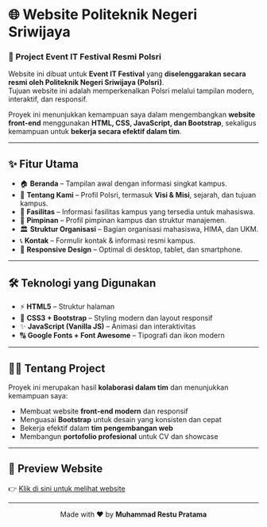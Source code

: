 # 🌐 Website Politeknik Negeri Sriwijaya
### 🎉 Project Event IT Festival Resmi Polsri

Website ini dibuat untuk **Event IT Festival** yang **diselenggarakan secara resmi oleh Politeknik Negeri Sriwijaya (Polsri)**.  
Tujuan website ini adalah memperkenalkan Polsri melalui tampilan modern, interaktif, dan responsif.  

Proyek ini menunjukkan kemampuan saya dalam mengembangkan **website front-end** menggunakan **HTML, CSS, JavaScript, dan Bootstrap**, sekaligus kemampuan untuk **bekerja secara efektif dalam tim**.

---

## ✨ Fitur Utama
- 🏠 **Beranda** – Tampilan awal dengan informasi singkat kampus.  
- 🏫 **Tentang Kami** – Profil Polsri, termasuk **Visi & Misi**, sejarah, dan tujuan kampus. 
- 🏢 **Fasilitas** – Informasi fasilitas kampus yang tersedia untuk mahasiswa.  
- 👤 **Pimpinan** – Profil pimpinan kampus dan struktur manajemen.  
- 🏛️ **Struktur Organisasi** – Bagian organisasi mahasiswa, HIMA, dan UKM.  
- 📞 **Kontak** – Formulir kontak & informasi resmi kampus.  
- 📱 **Responsive Design** – Optimal di desktop, tablet, dan smartphone.  

---

## 🛠️ Teknologi yang Digunakan
- ⚡ **HTML5** – Struktur halaman  
- 🎨 **CSS3 + Bootstrap** – Styling modern dan layout responsif  
- ✨ **JavaScript (Vanilla JS)** – Animasi dan interaktivitas  
- 🔠 **Google Fonts + Font Awesome** – Tipografi dan ikon modern  

---

## 👨‍💻 Tentang Project
Proyek ini merupakan hasil **kolaborasi dalam tim** dan menunjukkan kemampuan saya:  
- Membuat website **front-end modern** dan responsif  
- Menguasai **Bootstrap** untuk desain yang konsisten dan cepat  
- Bekerja efektif dalam **tim pengembangan web**  
- Membangun **portofolio profesional** untuk CV dan showcase  

---

## 🚀 Preview Website
👉 [Klik di sini untuk melihat website](https://muhammadrestupratama.github.io/it-festival-muhammadrestupratama/)

---


<p align="center">
  Made with ❤️ by <b>Muhammad Restu Pratama</b>
</p>
